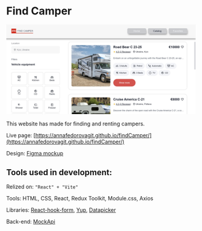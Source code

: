 # Find Camper

![Catalog page](./src/assets/campers_catalog_page.png)

This website has made for finding and renting campers.

Live page:
[https://annafedorovagit.github.io/findCamper/](https://annafedorovagit.github.io/findCamper/)

Design:
[Figma mockup](https://www.figma.com/design/fnMWH0eBB7NnoqdAiiKWsQ/Test?node-id=0-1&t=KKMRnqqIt6xLRVxd-0)

## Tools used in development:

Relized on: `"React" + "Vite"`

Tools: HTML, CSS, React, Redux Toolkit, Module.css, Axios

Libraries: [React-hook-form](https://www.react-hook-form.com/),
[Yup](https://www.npmjs.com/package/yup),
[Datapicker](https://reactdatepicker.com/)

Back-end: [MockApi](https://mockapi.io/)
